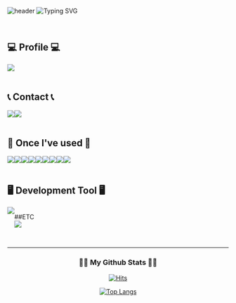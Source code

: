 <!--
**Yeonsu00-12/Yeonsu00-12** is a ✨ _special_ ✨ repository because its `README.md` (this file) appears on your GitHub profile.

Here are some ideas to get you started:

- 🔭 I’m currently working on ...
- 🌱 I’m currently learning ...
- 👯 I’m looking to collaborate on ...
- 🤔 I’m looking for help with ...
- 💬 Ask me about ...
- 📫 How to reach me: ...
- 😄 Pronouns: ...
- ⚡ Fun fact: ...
-->
<div align="left">
  
![header](https://capsule-render.vercel.app/api?type=waving&color=timeGradient&text=Welcome%20to%20Yeonsu's%20GitHub%20&animation=twinkling&fontSize=35&fontAlignY=40&fontAlign=70&height=250)
![Typing SVG](https://readme-typing-svg.herokuapp.com/?lines=Hello+There!👋;Welcome+To+My+Github&height=45&size=32&color=2EC4B6)
 
<br>

## 💻 Profile 💻
<div style="display:flex; flex-direction:row;">
    <a href="https://www.notion.so/Elle-a49f889f25254f60b3240b19b7a1415c?pvs=4">
        <img src="https://img.shields.io/badge/Notion-9999FF?style=for-the-badge&logo=Notion&logoColor=white"> 
    </a>
  

</div><br>

 
## 📞 Contact 📞
<div style="display:flex; flex-direction:row;">
    <a href="https://www.instagram.com/yeon._du/">
        <img src="https://img.shields.io/badge/Instagram-E4405F?style=for-the-badge&logo=Instagram&logoColor=white"> 
    </a>
    <a href="mailto:dustn2366@gmail.com">
        <img src="https://img.shields.io/badge/Gmail-EA4335?style=for-the-badge&logo=Gmail&logoColor=white"> 
    </a>
</div><br>
    
## 🔨 Once I've used 🔨
<div style="display:flex; flex-direction:row;">
    <img src="https://img.shields.io/badge/mysql-4479A1?style=for-the-badge&logo=mysql&logoColor=white"> 
    <br>
    <img src="https://img.shields.io/badge/html5-E34F26?style=flat-square&logo=html5&logoColor=white"> 
    <img src="https://img.shields.io/badge/css-1572B6?style=flat-square&logo=css3&logoColor=white"> 
    <img src="https://img.shields.io/badge/javascript-F7DF1E?style=flat-square&logo=javascript&logoColor=black">
    <img src="https://img.shields.io/badge/React-61DAFB?style=flat&logo=React&logoColor=white"/> 
    <img src="https://img.shields.io/badge/TypeScript-3178C6?style=flat&logo=TypeScript&logoColor=white"/>
    <img src="https://img.shields.io/badge/Redux-764ABC?style=flat&logo=Redux&logoColor=white"/> 
    <img src="https://img.shields.io/badge/StyledComponents-DB7093?style=flat&logo=styledComponents&logoColor=white"/> 
    <br>
    <img src="https://img.shields.io/badge/python-3776AB?style=flat-square&logo=python&logoColor=white"> 
  </div>
  <br>
  
  
  ## 🖥 Development Tool 🖥
  <div style="display:flex; flex-direction:row;">
    <img src="https://img.shields.io/badge/Visual Studio Code-007ACC?style=flat-square&logo=VisualStudioCode&logoColor=white"/>
  
  ##ETC
  <br>
  <img src="https://img.shields.io/badge/Figma-F24E1E?style=flat&logo=Figma&logoColor=white"/>
</div>
  <br>
  
 ---
  
<h3 align="center">👩‍💻 My Github Stats 👩‍💻</h3>
<div align="center">
  
  [![Hits](https://hits.seeyoufarm.com/api/count/incr/badge.svg?url=https%3A%2F%2Fgithub.com%2FYeonsu00-12&count_bg=%23A593E0&title_bg=%23566270&icon=github.svg&icon_color=%23E7E7E7&title=GITHUB&edge_flat=false)](https://github.com/Yeonsu00-12)
  
  
[![Top Langs](https://github-readme-stats.vercel.app/api/top-langs/?username=Yeonsu00-12)](https://github.com/Yeonsu00-12/github-readme-stats)
  </div>
</div>
